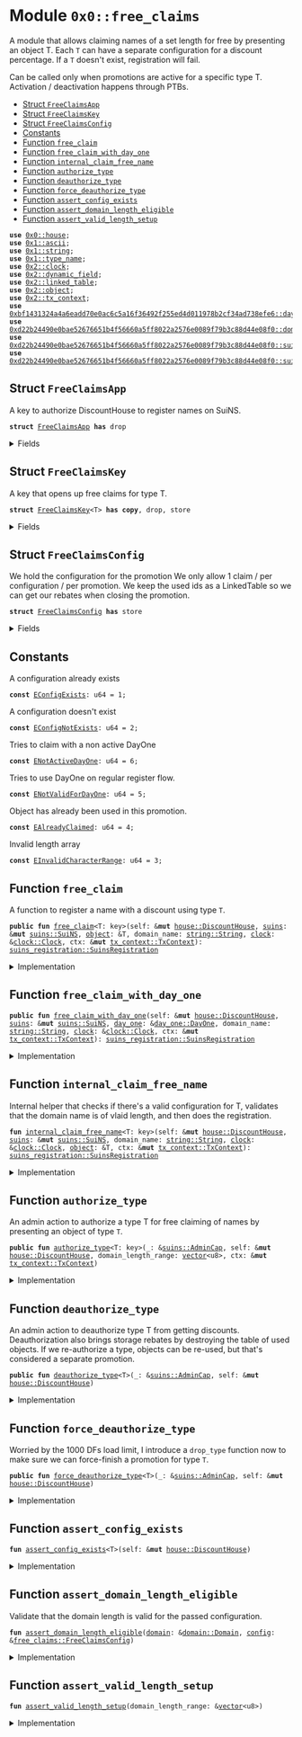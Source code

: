 
<a name="0x0_free_claims"></a>

# Module `0x0::free_claims`

A module that allows claiming names of a set length for free by presenting an object T.
Each <code>T</code> can have a separate configuration for a discount percentage.
If a <code>T</code> doesn't exist, registration will fail.

Can be called only when promotions are active for a specific type T.
Activation / deactivation happens through PTBs.


-  [Struct `FreeClaimsApp`](#0x0_free_claims_FreeClaimsApp)
-  [Struct `FreeClaimsKey`](#0x0_free_claims_FreeClaimsKey)
-  [Struct `FreeClaimsConfig`](#0x0_free_claims_FreeClaimsConfig)
-  [Constants](#@Constants_0)
-  [Function `free_claim`](#0x0_free_claims_free_claim)
-  [Function `free_claim_with_day_one`](#0x0_free_claims_free_claim_with_day_one)
-  [Function `internal_claim_free_name`](#0x0_free_claims_internal_claim_free_name)
-  [Function `authorize_type`](#0x0_free_claims_authorize_type)
-  [Function `deauthorize_type`](#0x0_free_claims_deauthorize_type)
-  [Function `force_deauthorize_type`](#0x0_free_claims_force_deauthorize_type)
-  [Function `assert_config_exists`](#0x0_free_claims_assert_config_exists)
-  [Function `assert_domain_length_eligible`](#0x0_free_claims_assert_domain_length_eligible)
-  [Function `assert_valid_length_setup`](#0x0_free_claims_assert_valid_length_setup)


<pre><code><b>use</b> <a href="house.md#0x0_house">0x0::house</a>;
<b>use</b> <a href="dependencies/move-stdlib/ascii.md#0x1_ascii">0x1::ascii</a>;
<b>use</b> <a href="dependencies/move-stdlib/string.md#0x1_string">0x1::string</a>;
<b>use</b> <a href="dependencies/move-stdlib/type_name.md#0x1_type_name">0x1::type_name</a>;
<b>use</b> <a href="dependencies/sui-framework/clock.md#0x2_clock">0x2::clock</a>;
<b>use</b> <a href="dependencies/sui-framework/dynamic_field.md#0x2_dynamic_field">0x2::dynamic_field</a>;
<b>use</b> <a href="dependencies/sui-framework/linked_table.md#0x2_linked_table">0x2::linked_table</a>;
<b>use</b> <a href="dependencies/sui-framework/object.md#0x2_object">0x2::object</a>;
<b>use</b> <a href="dependencies/sui-framework/tx_context.md#0x2_tx_context">0x2::tx_context</a>;
<b>use</b> <a href="dependencies/day_one/day_one.md#0xbf1431324a4a6eadd70e0ac6c5a16f36492f255ed4d011978b2cf34ad738efe6_day_one">0xbf1431324a4a6eadd70e0ac6c5a16f36492f255ed4d011978b2cf34ad738efe6::day_one</a>;
<b>use</b> <a href="dependencies/suins/domain.md#0xd22b24490e0bae52676651b4f56660a5ff8022a2576e0089f79b3c88d44e08f0_domain">0xd22b24490e0bae52676651b4f56660a5ff8022a2576e0089f79b3c88d44e08f0::domain</a>;
<b>use</b> <a href="dependencies/suins/suins.md#0xd22b24490e0bae52676651b4f56660a5ff8022a2576e0089f79b3c88d44e08f0_suins">0xd22b24490e0bae52676651b4f56660a5ff8022a2576e0089f79b3c88d44e08f0::suins</a>;
<b>use</b> <a href="dependencies/suins/suins_registration.md#0xd22b24490e0bae52676651b4f56660a5ff8022a2576e0089f79b3c88d44e08f0_suins_registration">0xd22b24490e0bae52676651b4f56660a5ff8022a2576e0089f79b3c88d44e08f0::suins_registration</a>;
</code></pre>



<a name="0x0_free_claims_FreeClaimsApp"></a>

## Struct `FreeClaimsApp`

A key to authorize DiscountHouse to register names on SuiNS.


<pre><code><b>struct</b> <a href="free_claims.md#0x0_free_claims_FreeClaimsApp">FreeClaimsApp</a> <b>has</b> drop
</code></pre>



<details>
<summary>Fields</summary>


<dl>
<dt>
<code>dummy_field: bool</code>
</dt>
<dd>

</dd>
</dl>


</details>

<a name="0x0_free_claims_FreeClaimsKey"></a>

## Struct `FreeClaimsKey`

A key that opens up free claims for type T.


<pre><code><b>struct</b> <a href="free_claims.md#0x0_free_claims_FreeClaimsKey">FreeClaimsKey</a>&lt;T&gt; <b>has</b> <b>copy</b>, drop, store
</code></pre>



<details>
<summary>Fields</summary>


<dl>
<dt>
<code>dummy_field: bool</code>
</dt>
<dd>

</dd>
</dl>


</details>

<a name="0x0_free_claims_FreeClaimsConfig"></a>

## Struct `FreeClaimsConfig`

We hold the configuration for the promotion
We only allow 1 claim / per configuration / per promotion.
We keep the used ids as a LinkedTable so we can get our rebates when closing the promotion.


<pre><code><b>struct</b> <a href="free_claims.md#0x0_free_claims_FreeClaimsConfig">FreeClaimsConfig</a> <b>has</b> store
</code></pre>



<details>
<summary>Fields</summary>


<dl>
<dt>
<code>domain_length_range: <a href="dependencies/move-stdlib/vector.md#0x1_vector">vector</a>&lt;u8&gt;</code>
</dt>
<dd>

</dd>
<dt>
<code>used_objects: <a href="dependencies/sui-framework/linked_table.md#0x2_linked_table_LinkedTable">linked_table::LinkedTable</a>&lt;<a href="dependencies/sui-framework/object.md#0x2_object_ID">object::ID</a>, bool&gt;</code>
</dt>
<dd>

</dd>
</dl>


</details>

<a name="@Constants_0"></a>

## Constants


<a name="0x0_free_claims_EConfigExists"></a>

A configuration already exists


<pre><code><b>const</b> <a href="free_claims.md#0x0_free_claims_EConfigExists">EConfigExists</a>: u64 = 1;
</code></pre>



<a name="0x0_free_claims_EConfigNotExists"></a>

A configuration doesn't exist


<pre><code><b>const</b> <a href="free_claims.md#0x0_free_claims_EConfigNotExists">EConfigNotExists</a>: u64 = 2;
</code></pre>



<a name="0x0_free_claims_ENotActiveDayOne"></a>

Tries to claim with a non active DayOne


<pre><code><b>const</b> <a href="free_claims.md#0x0_free_claims_ENotActiveDayOne">ENotActiveDayOne</a>: u64 = 6;
</code></pre>



<a name="0x0_free_claims_ENotValidForDayOne"></a>

Tries to use DayOne on regular register flow.


<pre><code><b>const</b> <a href="free_claims.md#0x0_free_claims_ENotValidForDayOne">ENotValidForDayOne</a>: u64 = 5;
</code></pre>



<a name="0x0_free_claims_EAlreadyClaimed"></a>

Object has already been used in this promotion.


<pre><code><b>const</b> <a href="free_claims.md#0x0_free_claims_EAlreadyClaimed">EAlreadyClaimed</a>: u64 = 4;
</code></pre>



<a name="0x0_free_claims_EInvalidCharacterRange"></a>

Invalid length array


<pre><code><b>const</b> <a href="free_claims.md#0x0_free_claims_EInvalidCharacterRange">EInvalidCharacterRange</a>: u64 = 3;
</code></pre>



<a name="0x0_free_claims_free_claim"></a>

## Function `free_claim`

A function to register a name with a discount using type <code>T</code>.


<pre><code><b>public</b> <b>fun</b> <a href="free_claims.md#0x0_free_claims_free_claim">free_claim</a>&lt;T: key&gt;(self: &<b>mut</b> <a href="house.md#0x0_house_DiscountHouse">house::DiscountHouse</a>, <a href="dependencies/suins/suins.md#0xd22b24490e0bae52676651b4f56660a5ff8022a2576e0089f79b3c88d44e08f0_suins">suins</a>: &<b>mut</b> <a href="dependencies/suins/suins.md#0xd22b24490e0bae52676651b4f56660a5ff8022a2576e0089f79b3c88d44e08f0_suins_SuiNS">suins::SuiNS</a>, <a href="dependencies/sui-framework/object.md#0x2_object">object</a>: &T, domain_name: <a href="dependencies/move-stdlib/string.md#0x1_string_String">string::String</a>, <a href="dependencies/sui-framework/clock.md#0x2_clock">clock</a>: &<a href="dependencies/sui-framework/clock.md#0x2_clock_Clock">clock::Clock</a>, ctx: &<b>mut</b> <a href="dependencies/sui-framework/tx_context.md#0x2_tx_context_TxContext">tx_context::TxContext</a>): <a href="dependencies/suins/suins_registration.md#0xd22b24490e0bae52676651b4f56660a5ff8022a2576e0089f79b3c88d44e08f0_suins_registration_SuinsRegistration">suins_registration::SuinsRegistration</a>
</code></pre>



<details>
<summary>Implementation</summary>


<pre><code><b>public</b> <b>fun</b> <a href="free_claims.md#0x0_free_claims_free_claim">free_claim</a>&lt;T: key&gt;(
    self: &<b>mut</b> DiscountHouse,
    <a href="dependencies/suins/suins.md#0xd22b24490e0bae52676651b4f56660a5ff8022a2576e0089f79b3c88d44e08f0_suins">suins</a>: &<b>mut</b> SuiNS,
    <a href="dependencies/sui-framework/object.md#0x2_object">object</a>: &T,
    domain_name: String,
    <a href="dependencies/sui-framework/clock.md#0x2_clock">clock</a>: &Clock,
    ctx: &<b>mut</b> TxContext
): SuinsRegistration {
    // For normal flow, we do not allow DayOne <b>to</b> be used.
    // DayOne can only be used on `register_with_day_one` function.
    <b>assert</b>!(`type`::into_string(`type`::get&lt;T&gt;()) != `type`::into_string(`type`::get&lt;DayOne&gt;()), <a href="free_claims.md#0x0_free_claims_ENotValidForDayOne">ENotValidForDayOne</a>);

    <a href="free_claims.md#0x0_free_claims_internal_claim_free_name">internal_claim_free_name</a>&lt;T&gt;(self, <a href="dependencies/suins/suins.md#0xd22b24490e0bae52676651b4f56660a5ff8022a2576e0089f79b3c88d44e08f0_suins">suins</a>, domain_name, <a href="dependencies/sui-framework/clock.md#0x2_clock">clock</a>, <a href="dependencies/sui-framework/object.md#0x2_object">object</a>, ctx)
}
</code></pre>



</details>

<a name="0x0_free_claims_free_claim_with_day_one"></a>

## Function `free_claim_with_day_one`



<pre><code><b>public</b> <b>fun</b> <a href="free_claims.md#0x0_free_claims_free_claim_with_day_one">free_claim_with_day_one</a>(self: &<b>mut</b> <a href="house.md#0x0_house_DiscountHouse">house::DiscountHouse</a>, <a href="dependencies/suins/suins.md#0xd22b24490e0bae52676651b4f56660a5ff8022a2576e0089f79b3c88d44e08f0_suins">suins</a>: &<b>mut</b> <a href="dependencies/suins/suins.md#0xd22b24490e0bae52676651b4f56660a5ff8022a2576e0089f79b3c88d44e08f0_suins_SuiNS">suins::SuiNS</a>, <a href="dependencies/day_one/day_one.md#0xbf1431324a4a6eadd70e0ac6c5a16f36492f255ed4d011978b2cf34ad738efe6_day_one">day_one</a>: &<a href="dependencies/day_one/day_one.md#0xbf1431324a4a6eadd70e0ac6c5a16f36492f255ed4d011978b2cf34ad738efe6_day_one_DayOne">day_one::DayOne</a>, domain_name: <a href="dependencies/move-stdlib/string.md#0x1_string_String">string::String</a>, <a href="dependencies/sui-framework/clock.md#0x2_clock">clock</a>: &<a href="dependencies/sui-framework/clock.md#0x2_clock_Clock">clock::Clock</a>, ctx: &<b>mut</b> <a href="dependencies/sui-framework/tx_context.md#0x2_tx_context_TxContext">tx_context::TxContext</a>): <a href="dependencies/suins/suins_registration.md#0xd22b24490e0bae52676651b4f56660a5ff8022a2576e0089f79b3c88d44e08f0_suins_registration_SuinsRegistration">suins_registration::SuinsRegistration</a>
</code></pre>



<details>
<summary>Implementation</summary>


<pre><code><b>public</b> <b>fun</b> <a href="free_claims.md#0x0_free_claims_free_claim_with_day_one">free_claim_with_day_one</a>(
    self: &<b>mut</b> DiscountHouse,
    <a href="dependencies/suins/suins.md#0xd22b24490e0bae52676651b4f56660a5ff8022a2576e0089f79b3c88d44e08f0_suins">suins</a>: &<b>mut</b> SuiNS,
    <a href="dependencies/day_one/day_one.md#0xbf1431324a4a6eadd70e0ac6c5a16f36492f255ed4d011978b2cf34ad738efe6_day_one">day_one</a>: &DayOne,
    domain_name: String,
    <a href="dependencies/sui-framework/clock.md#0x2_clock">clock</a>: &Clock,
    ctx: &<b>mut</b> TxContext
): SuinsRegistration {
    <b>assert</b>!(is_active(<a href="dependencies/day_one/day_one.md#0xbf1431324a4a6eadd70e0ac6c5a16f36492f255ed4d011978b2cf34ad738efe6_day_one">day_one</a>), <a href="free_claims.md#0x0_free_claims_ENotActiveDayOne">ENotActiveDayOne</a>);
    <a href="free_claims.md#0x0_free_claims_internal_claim_free_name">internal_claim_free_name</a>&lt;DayOne&gt;(self, <a href="dependencies/suins/suins.md#0xd22b24490e0bae52676651b4f56660a5ff8022a2576e0089f79b3c88d44e08f0_suins">suins</a>, domain_name, <a href="dependencies/sui-framework/clock.md#0x2_clock">clock</a>, <a href="dependencies/day_one/day_one.md#0xbf1431324a4a6eadd70e0ac6c5a16f36492f255ed4d011978b2cf34ad738efe6_day_one">day_one</a>, ctx)
}
</code></pre>



</details>

<a name="0x0_free_claims_internal_claim_free_name"></a>

## Function `internal_claim_free_name`

Internal helper that checks if there's a valid configuration for T,
validates that the domain name is of vlaid length, and then does the registration.


<pre><code><b>fun</b> <a href="free_claims.md#0x0_free_claims_internal_claim_free_name">internal_claim_free_name</a>&lt;T: key&gt;(self: &<b>mut</b> <a href="house.md#0x0_house_DiscountHouse">house::DiscountHouse</a>, <a href="dependencies/suins/suins.md#0xd22b24490e0bae52676651b4f56660a5ff8022a2576e0089f79b3c88d44e08f0_suins">suins</a>: &<b>mut</b> <a href="dependencies/suins/suins.md#0xd22b24490e0bae52676651b4f56660a5ff8022a2576e0089f79b3c88d44e08f0_suins_SuiNS">suins::SuiNS</a>, domain_name: <a href="dependencies/move-stdlib/string.md#0x1_string_String">string::String</a>, <a href="dependencies/sui-framework/clock.md#0x2_clock">clock</a>: &<a href="dependencies/sui-framework/clock.md#0x2_clock_Clock">clock::Clock</a>, <a href="dependencies/sui-framework/object.md#0x2_object">object</a>: &T, ctx: &<b>mut</b> <a href="dependencies/sui-framework/tx_context.md#0x2_tx_context_TxContext">tx_context::TxContext</a>): <a href="dependencies/suins/suins_registration.md#0xd22b24490e0bae52676651b4f56660a5ff8022a2576e0089f79b3c88d44e08f0_suins_registration_SuinsRegistration">suins_registration::SuinsRegistration</a>
</code></pre>



<details>
<summary>Implementation</summary>


<pre><code><b>fun</b> <a href="free_claims.md#0x0_free_claims_internal_claim_free_name">internal_claim_free_name</a>&lt;T: key&gt;(
    self: &<b>mut</b> DiscountHouse,
    <a href="dependencies/suins/suins.md#0xd22b24490e0bae52676651b4f56660a5ff8022a2576e0089f79b3c88d44e08f0_suins">suins</a>: &<b>mut</b> SuiNS,
    domain_name: String,
    <a href="dependencies/sui-framework/clock.md#0x2_clock">clock</a>: &Clock,
    <a href="dependencies/sui-framework/object.md#0x2_object">object</a>: &T,
    ctx: &<b>mut</b> TxContext
): SuinsRegistration {
    self.assert_version_is_valid();
    // validate that there's a configuration for type T.
    <a href="free_claims.md#0x0_free_claims_assert_config_exists">assert_config_exists</a>&lt;T&gt;(self);

    // We only allow one free registration per <a href="dependencies/sui-framework/object.md#0x2_object">object</a>.
    // We shall check the id hasn't been used before first.
    <b>let</b> id = <a href="dependencies/sui-framework/object.md#0x2_object_id">object::id</a>&lt;T&gt;(<a href="dependencies/sui-framework/object.md#0x2_object">object</a>);

    // validate that the supplied <a href="dependencies/sui-framework/object.md#0x2_object">object</a> hasn't been used <b>to</b> claim a free name.
    <b>let</b> <a href="dependencies/suins/config.md#0xd22b24490e0bae52676651b4f56660a5ff8022a2576e0089f79b3c88d44e08f0_config">config</a> = df::borrow_mut&lt;<a href="free_claims.md#0x0_free_claims_FreeClaimsKey">FreeClaimsKey</a>&lt;T&gt;, <a href="free_claims.md#0x0_free_claims_FreeClaimsConfig">FreeClaimsConfig</a>&gt;(self.uid_mut(), <a href="free_claims.md#0x0_free_claims_FreeClaimsKey">FreeClaimsKey</a>&lt;T&gt;{});
    <b>assert</b>!(!<a href="dependencies/suins/config.md#0xd22b24490e0bae52676651b4f56660a5ff8022a2576e0089f79b3c88d44e08f0_config">config</a>.used_objects.contains(id), <a href="free_claims.md#0x0_free_claims_EAlreadyClaimed">EAlreadyClaimed</a>);

    // add the supplied <a href="dependencies/sui-framework/object.md#0x2_object">object</a>'s id <b>to</b> the used objects list.
    <a href="dependencies/suins/config.md#0xd22b24490e0bae52676651b4f56660a5ff8022a2576e0089f79b3c88d44e08f0_config">config</a>.used_objects.push_back(id, <b>true</b>);

    // Now validate the <a href="dependencies/suins/domain.md#0xd22b24490e0bae52676651b4f56660a5ff8022a2576e0089f79b3c88d44e08f0_domain">domain</a>, and that the rule applies here.
    <b>let</b> <a href="dependencies/suins/domain.md#0xd22b24490e0bae52676651b4f56660a5ff8022a2576e0089f79b3c88d44e08f0_domain">domain</a> = <a href="dependencies/suins/domain.md#0xd22b24490e0bae52676651b4f56660a5ff8022a2576e0089f79b3c88d44e08f0_domain_new">domain::new</a>(domain_name);
    <a href="free_claims.md#0x0_free_claims_assert_domain_length_eligible">assert_domain_length_eligible</a>(&<a href="dependencies/suins/domain.md#0xd22b24490e0bae52676651b4f56660a5ff8022a2576e0089f79b3c88d44e08f0_domain">domain</a>, <a href="dependencies/suins/config.md#0xd22b24490e0bae52676651b4f56660a5ff8022a2576e0089f79b3c88d44e08f0_config">config</a>);

    <a href="house.md#0x0_house_friend_add_registry_entry">house::friend_add_registry_entry</a>(<a href="dependencies/suins/suins.md#0xd22b24490e0bae52676651b4f56660a5ff8022a2576e0089f79b3c88d44e08f0_suins">suins</a>, <a href="dependencies/suins/domain.md#0xd22b24490e0bae52676651b4f56660a5ff8022a2576e0089f79b3c88d44e08f0_domain">domain</a>, <a href="dependencies/sui-framework/clock.md#0x2_clock">clock</a>, ctx)
}
</code></pre>



</details>

<a name="0x0_free_claims_authorize_type"></a>

## Function `authorize_type`

An admin action to authorize a type T for free claiming of names by presenting
an object of type <code>T</code>.


<pre><code><b>public</b> <b>fun</b> <a href="free_claims.md#0x0_free_claims_authorize_type">authorize_type</a>&lt;T: key&gt;(_: &<a href="dependencies/suins/suins.md#0xd22b24490e0bae52676651b4f56660a5ff8022a2576e0089f79b3c88d44e08f0_suins_AdminCap">suins::AdminCap</a>, self: &<b>mut</b> <a href="house.md#0x0_house_DiscountHouse">house::DiscountHouse</a>, domain_length_range: <a href="dependencies/move-stdlib/vector.md#0x1_vector">vector</a>&lt;u8&gt;, ctx: &<b>mut</b> <a href="dependencies/sui-framework/tx_context.md#0x2_tx_context_TxContext">tx_context::TxContext</a>)
</code></pre>



<details>
<summary>Implementation</summary>


<pre><code><b>public</b> <b>fun</b> <a href="free_claims.md#0x0_free_claims_authorize_type">authorize_type</a>&lt;T: key&gt;(
    _: &AdminCap,
    self: &<b>mut</b> DiscountHouse,
    domain_length_range: <a href="dependencies/move-stdlib/vector.md#0x1_vector">vector</a>&lt;u8&gt;,
    ctx: &<b>mut</b> TxContext
) {
    self.assert_version_is_valid();
    <b>assert</b>!(!df::exists_(self.uid_mut(), <a href="free_claims.md#0x0_free_claims_FreeClaimsKey">FreeClaimsKey</a>&lt;T&gt; {}), <a href="free_claims.md#0x0_free_claims_EConfigExists">EConfigExists</a>);

    // validate the range is valid.
    <a href="free_claims.md#0x0_free_claims_assert_valid_length_setup">assert_valid_length_setup</a>(&domain_length_range);

    df::add(self.uid_mut(), <a href="free_claims.md#0x0_free_claims_FreeClaimsKey">FreeClaimsKey</a>&lt;T&gt;{}, <a href="free_claims.md#0x0_free_claims_FreeClaimsConfig">FreeClaimsConfig</a> {
        domain_length_range,
        used_objects: <a href="dependencies/sui-framework/linked_table.md#0x2_linked_table_new">linked_table::new</a>(ctx)
    });
}
</code></pre>



</details>

<a name="0x0_free_claims_deauthorize_type"></a>

## Function `deauthorize_type`

An admin action to deauthorize type T from getting discounts.
Deauthorization also brings storage rebates by destroying the table of used objects.
If we re-authorize a type, objects can be re-used, but that's considered a separate promotion.


<pre><code><b>public</b> <b>fun</b> <a href="free_claims.md#0x0_free_claims_deauthorize_type">deauthorize_type</a>&lt;T&gt;(_: &<a href="dependencies/suins/suins.md#0xd22b24490e0bae52676651b4f56660a5ff8022a2576e0089f79b3c88d44e08f0_suins_AdminCap">suins::AdminCap</a>, self: &<b>mut</b> <a href="house.md#0x0_house_DiscountHouse">house::DiscountHouse</a>)
</code></pre>



<details>
<summary>Implementation</summary>


<pre><code><b>public</b> <b>fun</b> <a href="free_claims.md#0x0_free_claims_deauthorize_type">deauthorize_type</a>&lt;T&gt;(_: &AdminCap, self: &<b>mut</b> DiscountHouse) {
    self.assert_version_is_valid();
    <a href="free_claims.md#0x0_free_claims_assert_config_exists">assert_config_exists</a>&lt;T&gt;(self);
    <b>let</b> <a href="free_claims.md#0x0_free_claims_FreeClaimsConfig">FreeClaimsConfig</a> { <b>mut</b> used_objects, domain_length_range: _ } = df::remove&lt;<a href="free_claims.md#0x0_free_claims_FreeClaimsKey">FreeClaimsKey</a>&lt;T&gt;, <a href="free_claims.md#0x0_free_claims_FreeClaimsConfig">FreeClaimsConfig</a>&gt;(self.uid_mut(), <a href="free_claims.md#0x0_free_claims_FreeClaimsKey">FreeClaimsKey</a>&lt;T&gt;{});

    // parse each entry and remove it. Gives us storage rebates.
    <b>while</b>(used_objects.length() &gt; 0) {
        used_objects.pop_front();
    };

    used_objects.destroy_empty();
}
</code></pre>



</details>

<a name="0x0_free_claims_force_deauthorize_type"></a>

## Function `force_deauthorize_type`

Worried by the 1000 DFs load limit, I introduce a <code>drop_type</code> function now
to make sure we can force-finish a promotion for type <code>T</code>.


<pre><code><b>public</b> <b>fun</b> <a href="free_claims.md#0x0_free_claims_force_deauthorize_type">force_deauthorize_type</a>&lt;T&gt;(_: &<a href="dependencies/suins/suins.md#0xd22b24490e0bae52676651b4f56660a5ff8022a2576e0089f79b3c88d44e08f0_suins_AdminCap">suins::AdminCap</a>, self: &<b>mut</b> <a href="house.md#0x0_house_DiscountHouse">house::DiscountHouse</a>)
</code></pre>



<details>
<summary>Implementation</summary>


<pre><code><b>public</b> <b>fun</b> <a href="free_claims.md#0x0_free_claims_force_deauthorize_type">force_deauthorize_type</a>&lt;T&gt;(_: &AdminCap, self: &<b>mut</b> DiscountHouse) {
    self.assert_version_is_valid();
    <a href="free_claims.md#0x0_free_claims_assert_config_exists">assert_config_exists</a>&lt;T&gt;(self);
    <b>let</b> <a href="free_claims.md#0x0_free_claims_FreeClaimsConfig">FreeClaimsConfig</a> { used_objects, domain_length_range: _ } = df::remove&lt;<a href="free_claims.md#0x0_free_claims_FreeClaimsKey">FreeClaimsKey</a>&lt;T&gt;, <a href="free_claims.md#0x0_free_claims_FreeClaimsConfig">FreeClaimsConfig</a>&gt;(self.uid_mut(), <a href="free_claims.md#0x0_free_claims_FreeClaimsKey">FreeClaimsKey</a>&lt;T&gt;{});
    used_objects.drop();
}
</code></pre>



</details>

<a name="0x0_free_claims_assert_config_exists"></a>

## Function `assert_config_exists`



<pre><code><b>fun</b> <a href="free_claims.md#0x0_free_claims_assert_config_exists">assert_config_exists</a>&lt;T&gt;(self: &<b>mut</b> <a href="house.md#0x0_house_DiscountHouse">house::DiscountHouse</a>)
</code></pre>



<details>
<summary>Implementation</summary>


<pre><code><b>fun</b> <a href="free_claims.md#0x0_free_claims_assert_config_exists">assert_config_exists</a>&lt;T&gt;(self: &<b>mut</b> DiscountHouse) {
    <b>assert</b>!(df::exists_with_type&lt;<a href="free_claims.md#0x0_free_claims_FreeClaimsKey">FreeClaimsKey</a>&lt;T&gt;, <a href="free_claims.md#0x0_free_claims_FreeClaimsConfig">FreeClaimsConfig</a>&gt;(self.uid_mut(), <a href="free_claims.md#0x0_free_claims_FreeClaimsKey">FreeClaimsKey</a>&lt;T&gt; {}), <a href="free_claims.md#0x0_free_claims_EConfigNotExists">EConfigNotExists</a>);
}
</code></pre>



</details>

<a name="0x0_free_claims_assert_domain_length_eligible"></a>

## Function `assert_domain_length_eligible`

Validate that the domain length is valid for the passed configuration.


<pre><code><b>fun</b> <a href="free_claims.md#0x0_free_claims_assert_domain_length_eligible">assert_domain_length_eligible</a>(<a href="dependencies/suins/domain.md#0xd22b24490e0bae52676651b4f56660a5ff8022a2576e0089f79b3c88d44e08f0_domain">domain</a>: &<a href="dependencies/suins/domain.md#0xd22b24490e0bae52676651b4f56660a5ff8022a2576e0089f79b3c88d44e08f0_domain_Domain">domain::Domain</a>, <a href="dependencies/suins/config.md#0xd22b24490e0bae52676651b4f56660a5ff8022a2576e0089f79b3c88d44e08f0_config">config</a>: &<a href="free_claims.md#0x0_free_claims_FreeClaimsConfig">free_claims::FreeClaimsConfig</a>)
</code></pre>



<details>
<summary>Implementation</summary>


<pre><code><b>fun</b> <a href="free_claims.md#0x0_free_claims_assert_domain_length_eligible">assert_domain_length_eligible</a>(<a href="dependencies/suins/domain.md#0xd22b24490e0bae52676651b4f56660a5ff8022a2576e0089f79b3c88d44e08f0_domain">domain</a>: &Domain, <a href="dependencies/suins/config.md#0xd22b24490e0bae52676651b4f56660a5ff8022a2576e0089f79b3c88d44e08f0_config">config</a>: &<a href="free_claims.md#0x0_free_claims_FreeClaimsConfig">FreeClaimsConfig</a>) {
    <b>let</b> domain_length = (<a href="dependencies/suins/domain.md#0xd22b24490e0bae52676651b4f56660a5ff8022a2576e0089f79b3c88d44e08f0_domain">domain</a>.sld().length() <b>as</b> u8);
    <b>let</b> from = <a href="dependencies/suins/config.md#0xd22b24490e0bae52676651b4f56660a5ff8022a2576e0089f79b3c88d44e08f0_config">config</a>.domain_length_range[0];
    <b>let</b> <b>to</b> = <a href="dependencies/suins/config.md#0xd22b24490e0bae52676651b4f56660a5ff8022a2576e0089f79b3c88d44e08f0_config">config</a>.domain_length_range[1];

    <b>assert</b>!(domain_length &gt;= from && domain_length &lt;= <b>to</b>, <a href="free_claims.md#0x0_free_claims_EInvalidCharacterRange">EInvalidCharacterRange</a>);
}
</code></pre>



</details>

<a name="0x0_free_claims_assert_valid_length_setup"></a>

## Function `assert_valid_length_setup`



<pre><code><b>fun</b> <a href="free_claims.md#0x0_free_claims_assert_valid_length_setup">assert_valid_length_setup</a>(domain_length_range: &<a href="dependencies/move-stdlib/vector.md#0x1_vector">vector</a>&lt;u8&gt;)
</code></pre>



<details>
<summary>Implementation</summary>


<pre><code><b>fun</b> <a href="free_claims.md#0x0_free_claims_assert_valid_length_setup">assert_valid_length_setup</a>(domain_length_range: &<a href="dependencies/move-stdlib/vector.md#0x1_vector">vector</a>&lt;u8&gt;) {
    <b>assert</b>!(domain_length_range.length() == 2, <a href="free_claims.md#0x0_free_claims_EInvalidCharacterRange">EInvalidCharacterRange</a>);

    <b>let</b> from = domain_length_range[0];
    <b>let</b> <b>to</b> = domain_length_range[1];

    <b>assert</b>!(<b>to</b> &gt;= from, <a href="free_claims.md#0x0_free_claims_EInvalidCharacterRange">EInvalidCharacterRange</a>);
}
</code></pre>



</details>
